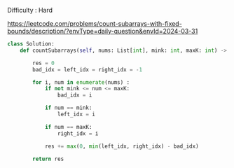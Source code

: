Difficulty : Hard 

https://leetcode.com/problems/count-subarrays-with-fixed-bounds/description/?envType=daily-question&envId=2024-03-31 

```python
class Solution:
    def countSubarrays(self, nums: List[int], mink: int, maxK: int) -> int:

        res = 0
        bad_idx = left_idx = right_idx = -1

        for i, num in enumerate(nums) :
            if not mink <= num <= maxK:
                bad_idx = i

            if num == mink:
                left_idx = i

            if num == maxK:
                right_idx = i

            res += max(0, min(left_idx, right_idx) - bad_idx)

        return res
```
